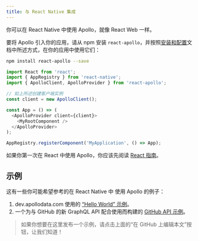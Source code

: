 ```yaml
---
title: 与 React Native 集成
---
```


你可以在 React Native 中使用 Apollo，就像 React Web 一样。

要将 Apollo 引入你的应用，请从 npm 安装 `react-apollo`，并按照[安装和配置](initialization.html)文档中所述方式，在你的应用中使用它们：

```bash
npm install react-apollo --save
```

```js
import React from 'react';
import { AppRegistry } from 'react-native';
import { ApolloClient, ApolloProvider } from 'react-apollo';

// 如上所述创建客户端实例
const client = new ApolloClient();

const App = () => (
  <ApolloProvider client={client}>
    <MyRootComponent />
  </ApolloProvider>
);

AppRegistry.registerComponent('MyApplication', () => App);
```

如果你第一次在 React 中使用 Apollo，你应该先阅读 [React 指南](index.html)。

<h2 id="examples">示例</h2>

这有一些你可能希望参考的在 React Native 中 使用 Apollo 的例子：

1. dev.apollodata.com 使用的 [“Hello World” 示例](https://github.com/apollographql/frontpage-react-native-app)。
2. 一个为与 GitHub 的新 GraphQL API 配合使用而构建的 [GitHub API 示例](https://github.com/apollographql/GitHub-GraphQL-API-Example)。

> 如果你想要在这里发布一个示例，请点击上面的“在 GitHub 上编辑本文”按钮，让我们知道！
